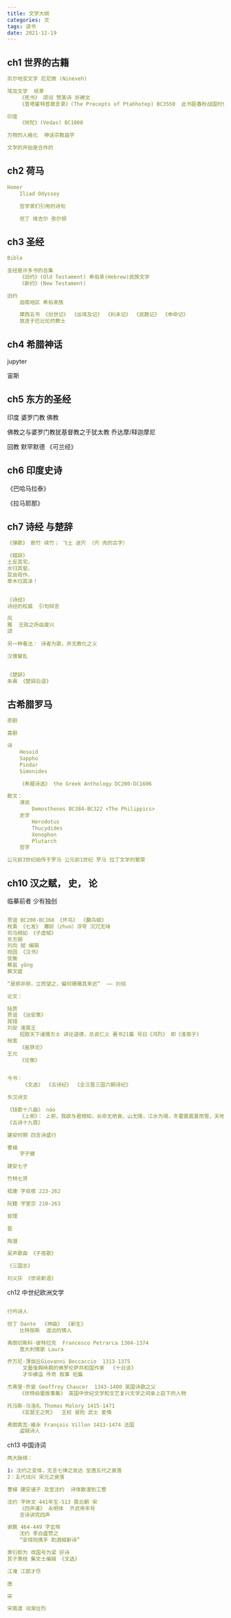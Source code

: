 ```yaml
---
title: 文学大纲
categories: 文
tags: 读书
date: 2021-12-19
---
```


## ch1 世界的古籍

```yaml
凯尔地亚文学 尼尼微 (Nineveh)

埃及文学  纸草
    《死书》 颂词 赞美诗 祈祷文
    《普塔霍特普箴言录》(The Precepts of Ptahhotep) BC3550  此书距春秋战国时代和春秋战国时代至今一样遥远

印度
    《吠陀》(Vedas) BC1000

万物的人格化  神话宗教庙宇

文学的开始是合作的
```

## ch2 荷马

```yaml
Homer 
    Iliad Odyssey

    哲学家们引用的诗句

    但丁 维吉尔 弥尔顿
```

## ch3 圣经

```yaml
Bible

圣经是许多书的总集
    《旧约》(Old Testament) 希伯来(Hebrew)民族文学
    《新约》(New Testament)

旧约
    迦南地区 希伯来族

    摩西五书 《创世记》 《出埃及记》 《利未记》 《民数记》 《申命记》
    放逐于巴比伦的教士
```

## ch4 希腊神话

jupyter

宙斯

## ch5 东方的圣经

印度 婆罗门教 佛教

佛教之与婆罗门教犹基督教之于犹太教  乔达摩/释迦摩尼

回教 默罕默德 《可兰经》

## ch6 印度史诗

《巴哈马拉泰》

《拉马耶那》

## ch7 诗经 与楚辞

```yaml
《弹歌》 断竹 续竹； 飞土 逐宍 （宍 肉的古字）

《蜡辞》
土反其宅，
水归其壑，
昆虫毋作，
草木归其泽！


《诗经》
诗经的权威  引句辩言

风
雅  王政之所由废兴
颂

另一种看法： 诗者为歌，并无教化之义

汉儒窜乱


《楚辞》
朱熹 《楚辞后语》
```

## 古希腊罗马

```yaml
悲剧 

喜剧

诗
    Hesoid
    Sappho
    Pindar
    Simonides

    《希腊诗选》 the Greek Anthology DC200-DC1606

散文：
    演说
        Demosthenes BC384-BC322 <The Philippics>
    史学
        Herodotus
        Thucydides
        Xenophon
        Plutarch
    哲学

公元前3世纪始传于罗马 公元前1世纪 罗马 拉丁文学的繁荣
```

## ch10 汉之赋， 史， 论

临摹前者 少有独创

```yaml

贾谊 BC200-BC168 《怀鸟》 《鵩鸟赋》
枚乘 《七发》 雕斫（zhuo）浮夸 沉冗无味
司马相如 《子虚赋》
东方朔
刘向 赋 编辑
班固 《汉书》
张衡
蔡邕 yōng
蔡文姬

“是邪非邪，立而望之，偏何珊珊其来迟”  —— 刘彻

论文：

陆贾
贾谊 《治安策》
晁错
刘安 淮南王
    招致天下诸儒方士 讲论道德，总说仁义 著书21篇 号曰《鸿烈》 即《淮南子》
桓宽
    《盐铁论》
王允
    《论衡》


今书：
     《文选》 《古诗纪》 《全汉晋三国六朝诗纪》

东汉诗文

《铙歌十八曲》 náo
    《上邪》： 上邪，我欲与君相知，长命无绝衰。山无陵，江水为竭，冬雷震震夏雨雪，天地合，乃敢与君绝。
《古诗十九首》

建安时期 四言诗盛行

曹植
    字子健

建安七子

竹林七贤

嵇康 字叔夜 223-262

阮籍 字室宗 210-263

郭璞

晋

陶潜

吴声歌曲 《子夜歌》

《三国志》

刘义庆 《世说新语》

```

ch12 中世纪欧洲文学

```yaml

行吟诗人

但丁 Dante  《神曲》 《新生》
    比特丽斯  遥远的情人

弗朗切斯科·彼特拉克  Francesco Petrarca 1304-1374
    意大利情歌 Laura

乔万尼·薄伽丘Giovanni Boccaccio  1313-1375
     文藝復興時期的佛罗伦萨共和国作家  《十日谈》
     才华横溢 传奇 叙事 短篇

杰弗里·乔叟 Geoffrey Chaucer  1343-1400 英国诗歌之父
    《坎特伯雷故事集》 英国中世纪文学和文艺复兴文学之间承上启下的人物

托马斯·马洛礼 Thomas Malory 1415-1471
    《亚瑟王之死》  王权 冒险 武士 爱情

弗朗索瓦·維永 François Villon 1413-1474 法国
    盗贼诗人
```

ch13 中国诗词

```yaml
两大脉络：

1: 沈约之变体，无言七律之发达 至唐五代之衰落
2：五代词兴 宋元之衰落

曹植 建安诸子 及至沈约  诗体散漫到工整

沈约 字休文 441年生-513 南北朝 宋
    《四声谱》 永明体  齐武帝年号
    言诗讲究四声

谢朓 464-449 字玄晖
    沈约 李白盛赞之
    “安得同携手 酌酒赋新诗”

萧衍即为 改国号为梁 好诗
其子萧统 集文士编辑 《文选》

江淹 江郎才尽

唐

宋

宋南渡 词渐壮烈

```